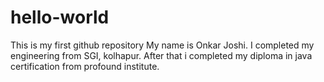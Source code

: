 # hello-world
This is my first github repository
My name is Onkar Joshi. I completed my engineering from SGI, kolhapur. After that i completed my diploma in java certification from profound institute.
